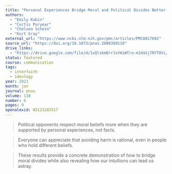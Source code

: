```yaml
---
title: "Personal Experiences Bridge Moral and Political Divides Better Than Facts"
authors:
  - "Emily Kubin"
  - "Curtis Puryear"
  - "Chelsea Schein"
  - "Kurt Gray"
external_url: "https://www.ncbi.nlm.nih.gov/pmc/articles/PMC8017692"
source_url: "https://doi.org/10.1073/pnas.2008389118"
drive_links:
  - "https://drive.google.com/file/d/1vQlskmDrrJvYHiWTro-m1HaSj7RYTOVi/view?usp=drivesdk"
status: featured
course: communication
tags:
  - interfaith
  - ideology
year: 2021
month: jan
journal: pnas
volume: 118
number: 6
pages: 9
openalexid: W3123283517
---
```


> Political opponents respect moral beliefs more when they are supported by personal experiences, not facts.

> Everyone can appreciate that avoiding harm is rational, even in people who hold different beliefs.

> These results provide a concrete demonstration of how to bridge moral divides while also revealing how our intuitions can lead us astray.
